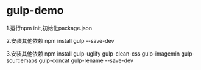 # gulp-demo

1.运行npm init,初始化package.json

2.安装其他依赖
npm install gulp --save-dev

3.安装其他依赖
npm install gulp-uglify gulp-clean-css gulp-imagemin gulp-sourcemaps gulp-concat gulp-rename --save-dev
